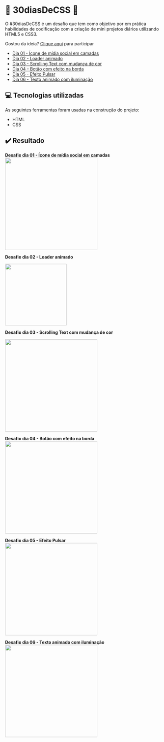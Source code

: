 # 🚀 30diasDeCSS 🚀

O #30diasDeCSS é um desafio que tem como objetivo por em prática habilidades de codificação com a criação de mini projetos diários utilizando HTML5 e CSS3.

Gostou da ideia? 
[Clique aqui](https://github.com/MilenaCarecho/30diasDeCSS/issues/1) para participar 

* [Dia 01 - Ícone de mídia social em camadas](#id01)
* [Dia 02 - Loader animado](#id02)
* [Dia 03 - Scrolling Text com mudança de cor](#id03)
* [Dia 04 - Botão com efeito na borda](#id04)
* [Dia 05 - Efeito Pulsar](#id05)
* [Dia 06 - Texto animado com iluminação](#id06)

## 💻 Tecnologias utilizadas
As seguintes ferramentas foram usadas na construção do projeto:

- HTML
- CSS

## ✔️ Resultado

**Desafio dia 01 - Ícone de mídia social em camadas <a name="id01"></a>**
<br>
<img width="300px" src="https://user-images.githubusercontent.com/54906981/88053424-26eb9c80-cb32-11ea-93f8-964a155b9856.gif">

**Desafio dia 02 - Loader animado**<a name="id02"></a>

<img width="200x" src="https://user-images.githubusercontent.com/54906981/88062795-ab90e780-cb3f-11ea-8d10-f8aafff68197.gif">

**Desafio dia 03 - Scrolling Text com mudança de cor**<a name="id03"></a>

<img width="300x" src="https://user-images.githubusercontent.com/54906981/88197873-748f0480-cc19-11ea-9f32-25cc50c7cdd0.gif">

**Desafio dia 04 - Botão com efeito na borda<a name="id04"></a>**
<br>
<img width="300px" src="https://user-images.githubusercontent.com/54906981/88250747-ea798700-cc7e-11ea-81b9-be08c740857c.gif">

**Desafio dia 05 - Efeito Pulsar<a name="id05"></a>**
<br>
<img width="300px" src="https://user-images.githubusercontent.com/54906981/88250747-ea798700-cc7e-11ea-81b9-be08c740857c.gif">

**Desafio dia 06 - Texto animado com iluminação<a name="id05"></a>**
<br>
<img width="300px" src="https://user-images.githubusercontent.com/54906981/88457376-346b9400-ce5c-11ea-984b-3c538df1f359.gif">